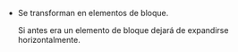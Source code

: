 - Se transforman en elementos de bloque.

    Si antes era un elemento de bloque dejará de expandirse horizontalmente.
